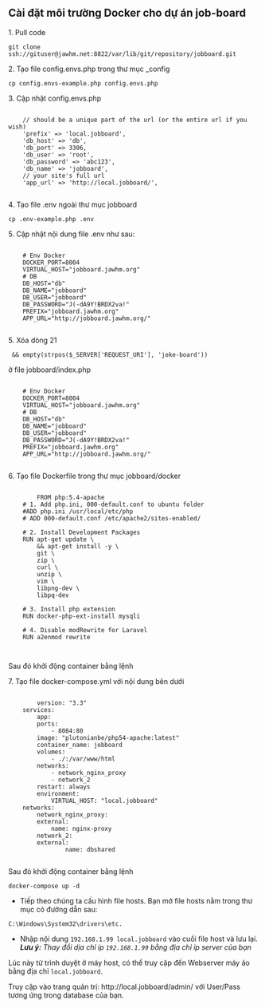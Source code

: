 ## Cài đặt môi trường Docker cho dự án job-board
  <p>1. Pull code</p>
  <pre><code>git clone ssh://gituser@jawhm.net:8822/var/lib/git/repository/jobboard.git</code></pre> 
  <p>2. Tạo file config.envs.php trong thư mục _config</p>
  <pre><code>cp config.envs-example.php config.envs.php</code></pre>    
  <p>3. Cập nhật config.envs.php</p>
  <pre><code>
  	// should be a unique part of the url (or the entire url if you wish)
	'prefix' => 'local.jobboard',
	'db_host' => 'db',
	'db_port' => 3306,
	'db_user' => 'root', 
	'db_password' => 'abc123',
	'db_name' => 'jobboard',
	// your site's full url
	'app_url' => 'http://local.jobboard/',
  </code></pre>
   
  <p>4. Tạo file .env ngoài thư mục jobboard</p>
  <pre><code>cp .env-example.php .env</code></pre>    
  <p>5. Cập nhật nội dung file .env như sau:</p>
  <pre><code>
	# Env Docker
	DOCKER_PORT=8004
	VIRTUAL_HOST="jobboard.jawhm.org"
	# DB
	DB_HOST="db"
	DB_NAME="jobboard"
	DB_USER="jobboard"
	DB_PASSWORD="J(-dA9Y!BRDX2va!"
	PREFIX="jobboard.jawhm.org"
	APP_URL="http://jobboard.jawhm.org/"
  </code></pre>
  
   <p>5. Xóa dòng 21 <pre><code> && empty(strpos($_SERVER['REQUEST_URI'], 'joke-board'))</code></pre> ở file jobboard/index.php </p>
  <pre><code>
	# Env Docker
	DOCKER_PORT=8004
	VIRTUAL_HOST="jobboard.jawhm.org"
	# DB
	DB_HOST="db"
	DB_NAME="jobboard"
	DB_USER="jobboard"
	DB_PASSWORD="J(-dA9Y!BRDX2va!"
	PREFIX="jobboard.jawhm.org"
	APP_URL="http://jobboard.jawhm.org/"
  </code></pre>
  
  
  <p>6. Tạo file Dockerfile trong thư mục jobboard/docker<p>
  
  <pre><code>
    	FROM php:5.4-apache
	# 1. Add php.ini, 000-default.conf to ubuntu folder
	#ADD php.ini /usr/local/etc/php
	# ADD 000-default.conf /etc/apache2/sites-enabled/

	# 2. Install Development Packages
	RUN apt-get update \
		&& apt-get install -y \
		git \
		zip \
		curl \
		unzip \
		vim \
		libpng-dev \
		libpq-dev

	# 3. Install php extension
	RUN docker-php-ext-install mysqli

	# 4. Disable modRewrite for Laravel
	RUN a2enmod rewrite

  </code></pre>
  
  <p>Sau đó khởi động container bằng lệnh</p>
  
  <p>7. Tạo file docker-compose.yml với nội dung bên dưới<p>
  
  <pre><code>
    	version: "3.3"
	services:
	    app:
		ports:
		    - 8084:80
		image: "plutonianbe/php54-apache:latest"
		container_name: jobboard
		volumes:
		    - ./:/var/www/html
		networks:
		    - network_nginx_proxy
		    - network_2
		restart: always
		environment: 
		    VIRTUAL_HOST: "local.jobboard"
	networks:
	    network_nginx_proxy:
		external: 
		    name: nginx-proxy
	    network_2:
		external: 
            	name: dbshared
  </code></pre>
  
  
  <p>Sau đó khởi động container bằng lệnh</p>
  <pre><code>docker-compose up -d</code></pre>
  
  - Tiếp theo chúng ta cấu hình file hosts. Bạn mở file hosts nằm trong thư mục có đường dẫn sau:
<pre><code>C:\Windows\System32\drivers\etc.</code></pre>
- Nhập nội dung <code>192.168.1.99 local.jobboard</code> vào cuối file host và lưu lại.
<i><b>Lưu ý:</b> Thay đổi dịa chỉ ip <code>192.168.1.99</code> bằng địa chỉ ip server của bạn</i>
<p>Lúc này từ trình duyệt ở máy host, có thể truy cập đến Webserver máy ảo bằng địa chỉ <code>local.jobboard</code>.</p> 
<p>Truy cập vào trang quản trị: http://local.jobboard/admin/ với User/Pass tương ứng trong database của bạn.</p>
